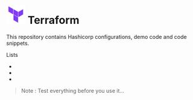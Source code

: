 # <img src="https://github.com/vscode-icons/vscode-icons/blob/master/icons/file_type_terraform.svg" style="width:50px;height:50px;"> Terraform

This repository contains Hashicorp configurations, demo code and code snippets.



Lists

*
*
*

> Note : Test everything before you use it...